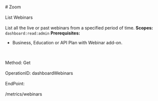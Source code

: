 <br>#     Zoom</br>
<br>List Webinars</br>
<br>List all the live or past webinars from a specified period of time. 
**Scopes:** `dashboard:read:admin`
**Prerequisites:**
* Business, Education or API Plan with Webinar add-on.


</br>
<br>Method: Get</br>
<br>OperationID: dashboardWebinars</br>
<br>EndPoint:</br>
<br>/metrics/webinars</br>
